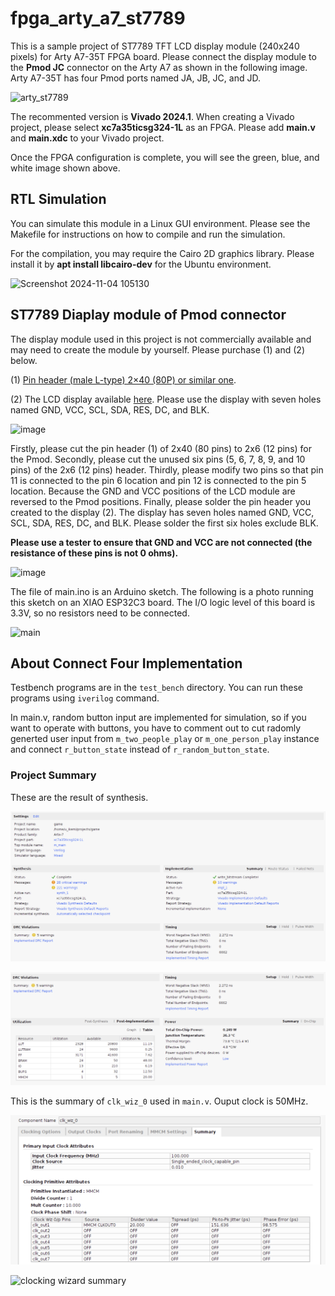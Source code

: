 # fpga_arty_a7_st7789

This is a sample project of ST7789 TFT LCD display module (240x240 pixels) for Arty A7-35T FPGA board. 
Please connect the display module to the **Pmod JC** connector on the Arty A7 as shown in the following image.
Arty A7-35T has four Pmod ports named JA, JB, JC, and JD.

![arty_st7789](https://github.com/user-attachments/assets/3a54b025-9869-4ea1-940a-8fc95e305e4c)

The recommented version is **Vivado 2024.1**. 
When creating a Vivado project, please select **xc7a35ticsg324-1L** as an FPGA. 
Please add **main.v** and **main.xdc** to your Vivado project. 

Once the FPGA configuration is complete, you will see the green, blue, and white image shown above.

## RTL Simulation

You can simulate this module in a Linux GUI environment.
Please see the Makefile for instructions on how to compile and run the simulation.

For the compilation, you may require the Cairo 2D graphics library.
Please install it by **apt install libcairo-dev** for the Ubuntu environment.

![Screenshot 2024-11-04 105130](https://github.com/user-attachments/assets/0a0e261f-817b-4a9a-9a51-19ba3de40040)


## ST7789 Diaplay module of Pmod connector

The display module used in this project is not commercially available and may need to create the module by yourself. 
Please purchase (1) and (2) below.

(1) [Pin header (male L-type) 2×40 (80P) or similar one](https://akizukidenshi.com/catalog/g/g100148/).

(2) The LCD display available [here](https://www.amazon.co.jp/s?k=st7789+240x240+tft).
Please use the display with seven holes named GND, VCC, SCL, SDA, RES, DC, and BLK. 

![image](https://github.com/user-attachments/assets/005c1d02-e99e-40f3-ad2d-eb1535585c2b)

Firstly, please cut the pin header (1) of 2x40 (80 pins) to 2x6 (12 pins) for the Pmod. 
Secondly, please cut the unused six pins (5, 6, 7, 8, 9, and 10 pins) of the 2x6 (12 pins) header. 
Thirdly, please modify two pins so that pin 11 is connected to the pin 6 location and pin 12 is connected to the pin 5 location. 
Because the GND and VCC positions of the LCD module are reversed to the Pmod positions.
Finally, please solder the pin header you created to the display (2).
The display has seven holes named GND, VCC, SCL, SDA, RES, DC, and BLK. Please solder the first six holes exclude BLK. 

**Please use a tester to ensure that GND and VCC are not connected (the resistance of these pins is not 0 ohms).**

![image](https://github.com/user-attachments/assets/3c481cfa-6eb2-4fd7-bd67-6d717e461a35)


The file of main.ino is an Arduino sketch. 
The following is a photo running this sketch on an XIAO ESP32C3 board.
The I/O logic level of this board is 3.3V, so no resistors need to be connected.

![main](https://github.com/user-attachments/assets/013c5f13-6268-46b7-83e9-10a17982e1b8)

## About Connect Four Implementation

Testbench programs are in the `test_bench` directory. You can run these programs using `iverilog` command.

In main.v, random button input are implemented for simulation, so if you want to operate with buttons, you have to comment out to cut radomly generted user input from `m_two_people_play` or `m_one_person_play` instance and connect `r_button_state` instead of `r_random_button_state`.

### Project Summary

These are the result of synthesis.

![image of Project Sumamry 1](./project_summary1.png)

![image of Project Sumamry 2](./project_summary2.png)

This is the summary of `clk_wiz_0` used in `main.v`. Ouput clock is
50MHz.

![image of clocking wizard](./clocking_wizard.png)

![clocking wizard summary]()